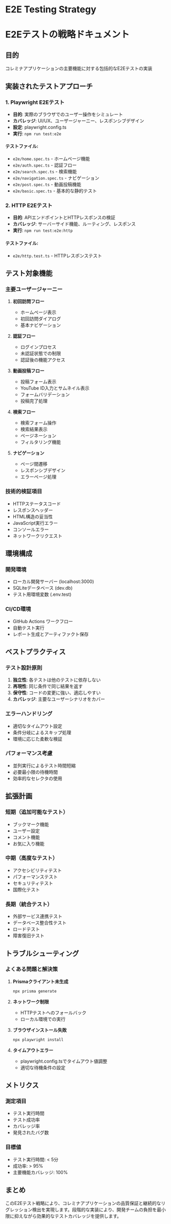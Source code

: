 # E2E Testing Strategy
# E2Eテストの戦略ドキュメント

## 目的
コレミナアプリケーションの主要機能に対する包括的なE2Eテストの実装

## 実装されたテストアプローチ

### 1. Playwright E2Eテスト
- **目的**: 実際のブラウザでのユーザー操作をシミュレート
- **カバレッジ**: UI/UX、ユーザージャーニー、レスポンシブデザイン
- **設定**: playwright.config.ts
- **実行**: `npm run test:e2e`

#### テストファイル:
- `e2e/home.spec.ts` - ホームページ機能
- `e2e/auth.spec.ts` - 認証フロー
- `e2e/search.spec.ts` - 検索機能
- `e2e/navigation.spec.ts` - ナビゲーション
- `e2e/post.spec.ts` - 動画投稿機能
- `e2e/basic.spec.ts` - 基本的な静的テスト

### 2. HTTP E2Eテスト
- **目的**: APIエンドポイントとHTTPレスポンスの検証
- **カバレッジ**: サーバーサイド機能、ルーティング、レスポンス
- **実行**: `npm run test:e2e:http`

#### テストファイル:
- `e2e/http.test.ts` - HTTPレスポンステスト

## テスト対象機能

### 主要ユーザージャーニー
1. **初回訪問フロー**
   - ホームページ表示
   - 初回訪問ダイアログ
   - 基本ナビゲーション

2. **認証フロー**
   - ログインプロセス
   - 未認証状態での制限
   - 認証後の機能アクセス

3. **動画投稿フロー**
   - 投稿フォーム表示
   - YouTube ID入力とサムネイル表示
   - フォームバリデーション
   - 投稿完了処理

4. **検索フロー**
   - 検索フォーム操作
   - 検索結果表示
   - ページネーション
   - フィルタリング機能

5. **ナビゲーション**
   - ページ間遷移
   - レスポンシブデザイン
   - エラーページ処理

### 技術的検証項目
- HTTPステータスコード
- レスポンスヘッダー
- HTML構造の妥当性
- JavaScript実行エラー
- コンソールエラー
- ネットワークリクエスト

## 環境構成

### 開発環境
- ローカル開発サーバー (localhost:3000)
- SQLiteデータベース (dev.db)
- テスト用環境変数 (.env.test)

### CI/CD環境
- GitHub Actions ワークフロー
- 自動テスト実行
- レポート生成とアーティファクト保存

## ベストプラクティス

### テスト設計原則
1. **独立性**: 各テストは他のテストに依存しない
2. **再現性**: 同じ条件で同じ結果を返す
3. **保守性**: コードの変更に強い、適応しやすい
4. **カバレッジ**: 主要なユーザーシナリオをカバー

### エラーハンドリング
- 適切なタイムアウト設定
- 条件分岐によるスキップ処理
- 環境に応じた柔軟な検証

### パフォーマンス考慮
- 並列実行によるテスト時間短縮
- 必要最小限の待機時間
- 効率的なセレクタの使用

## 拡張計画

### 短期（追加可能なテスト）
- ブックマーク機能
- ユーザー設定
- コメント機能
- お気に入り機能

### 中期（高度なテスト）
- アクセシビリティテスト
- パフォーマンステスト
- セキュリティテスト
- 国際化テスト

### 長期（統合テスト）
- 外部サービス連携テスト
- データベース整合性テスト
- ロードテスト
- 障害復旧テスト

## トラブルシューティング

### よくある問題と解決策

1. **Prismaクライアント未生成**
   ```bash
   npx prisma generate
   ```

2. **ネットワーク制限**
   - HTTPテストへのフォールバック
   - ローカル環境での実行

3. **ブラウザインストール失敗**
   ```bash
   npx playwright install
   ```

4. **タイムアウトエラー**
   - playwright.config.tsでタイムアウト値調整
   - 適切な待機条件の設定

## メトリクス

### 測定項目
- テスト実行時間
- テスト成功率
- カバレッジ率
- 発見されたバグ数

### 目標値
- テスト実行時間: < 5分
- 成功率: > 95%
- 主要機能カバレッジ: 100%

## まとめ

このE2Eテスト戦略により、コレミナアプリケーションの品質保証と継続的なリグレッション検出を実現します。段階的な実装により、開発チームの負担を最小限に抑えながら効果的なテストカバレッジを提供します。